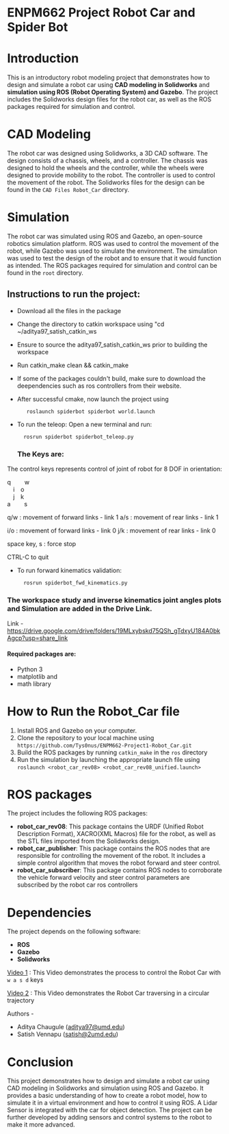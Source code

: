 # ENPM662 Project Robot Car and Spider Bot
<!-- CAD Modeling &amp; Simulation using ROS-Gazebo Environment -->
# Introduction

This is an introductory robot modeling project that demonstrates how to design and simulate a robot car using **CAD modeling in Solidworks** and **simulation using ROS (Robot Operating System) and Gazebo**. The project includes the Solidworks design files for the robot car, as well as the ROS packages required for simulation and control.

# CAD Modeling

The robot car was designed using Solidworks, a 3D CAD software. The design consists of a chassis, wheels, and a controller. The chassis was designed to hold the wheels and the controller, while the wheels were designed to provide mobility to the robot. The controller is used to control the movement of the robot. The Solidworks files for the design can be found in the `CAD Files Robot_Car` directory.

# Simulation

The robot car was simulated using ROS and Gazebo, an open-source robotics simulation platform. ROS was used to control the movement of the robot, while Gazebo was used to simulate the environment. The simulation was used to test the design of the robot and to ensure that it would function as intended. The ROS packages required for simulation and control can be found in the `root` directory.

## Instructions to run the project:

* Download all the files in the package 
* Change the directory to catkin workspace using "cd ~/aditya97_satish_catkin_ws
* Ensure to source the aditya97_satish_catkin_ws prior to building the workspace
* Run catkin_make clean && catkin_make
* If some of the packages couldn't build, make sure to download the deependencies such as ros controllers from their website. 
* After successful cmake, now launch the project using
        
         roslaunch spiderbot spiderbot world.launch

* To run the teleop:
	Open a new terminal and run:

		rosrun spiderbot spiderbot_teleop.py

	
    ### The Keys are:
		
The control keys represents control of joint of robot for 8 DOF in orientation: 

q&emsp;&emsp; w<br>
&emsp;i&emsp;o<br>
&emsp;j&emsp;k<br>
a&emsp;&emsp; s<br>

q/w : movement of forward links - link 1
a/s : movement of rear links  - link 1

i/o : movement of forward links - link 0
j/k : movement of rear links  - link 0

space key, s : force stop

CTRL-C to quit

	
* To run forward kinematics validation:
	
		rosrun spiderbot_fwd_kinematics.py

### The workspace study and inverse kinematics joint angles plots and Simulation are added in the Drive Link. 
Link - https://drive.google.com/drive/folders/19MLxybskd75QSh_gTdxyU184A0bkAgcp?usp=share_link
#### Required packages are: 
* Python 3
* matplotlib and 
* math library 

# How to Run the Robot_Car file

1. Install ROS and Gazebo on your computer.
2. Clone the repository to your local machine using `https://github.com/Tys0nus/ENPM662-Project1-Robot_Car.git`
3. Build the ROS packages by running `catkin_make` in the `ros` directory
4. Run the simulation by launching the appropriate launch file using `roslaunch <robot_car_rev08> <robot_car_rev08_unified.launch>`

# ROS packages

The project includes the following ROS packages:

- **robot_car_rev08**: This package contains the URDF (Unified Robot Description Format), XACRO(XML Macros) file for the robot, as well as the STL files imported from the Solidworks design.
- **robot_car_publisher**: This package contains the ROS nodes that are responsible for controlling the movement of the robot. It includes a simple control algorithm that moves the robot forward and steer control.
- **robot_car_subscriber**: This package contains ROS nodes to corroborate the vehicle forward velocity and steer control parameters are subscribed by the robot car ros controllers

# Dependencies

The project depends on the following software:
- **ROS**
- **Gazebo**
- **Solidworks**

[Video 1](https://drive.google.com/file/d/1exGQE69sUVnIPqdVEfN2HyqEFimZgEAD/view?usp=share_link) : This Video demonstrates the process to control the Robot Car with `w a s d` keys 

[Video 2](https://drive.google.com/file/d/1GPtPinrDI5i7DjVGwFRS_OJyxce2KyqR/view?usp=share_link) : This Video demonstrates the Robot Car traversing in a circular trajectory


Authors - 
- Aditya Chaugule (aditya97@umd.edu)
- Satish Vennapu (satish@2umd.edu)
  
# Conclusion

This project demonstrates how to design and simulate a robot car using CAD modeling in Solidworks and simulation using ROS and Gazebo. It provides a basic understanding of how to create a robot model, how to simulate it in a virtual environment and how to control it using ROS. A Lidar Sensor is integrated with the car for object detection. The project can be further developed by adding sensors and control systems to the robot to make it more advanced.
